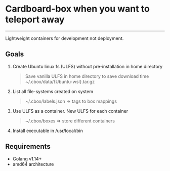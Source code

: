 # Cardboard-box when you want to teleport away
---
Lightweight containers for development not deployment.

## Goals
1. Create Ubuntu linux fs (ULFS) without pre-installation in home directory
    > Save vanilla ULFS in home directory to save download time
    > ~/.cbox/data/{Ubuntu-wsl}.tar.gz
2. List all file-systems created on system
    > ~/.cbox/labels.json => tags to box mappings
3. Use ULFS as a container. New ULFS for each container
    > ~/.cbox/boxes => store different containers
4. Install executable in /usr/local/bin

## Requirements
* Golang v1.14+
* amd64 architecture